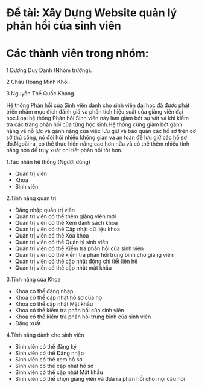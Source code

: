 # Đề tài: Xây Dựng Website quản lý phản hồi của sinh viên

# Các thành viên trong nhóm:
  1 Dương Duy Danh (Nhóm trưởng).
  
  2 Châu Hoàng Minh Khôi.
  
  3 Nguyễn Thế Quốc Khang.
  
Hệ thống Phản hồi của Sinh viên dành cho sinh viên đại học đã được phát triển nhằm mục đích đánh giá và phân tích hiệu suất của giảng viên đại học.Loại hệ thống Phản hồi Sinh viên này làm giảm bớt sự vất vả khi kiểm tra các trang phản hồi của từng học sinh.Hệ thống cũng giảm bớt gánh nặng về nỗ lực và gánh nặng của việc lưu giữ và bảo quản các hồ sơ trên cơ sở thủ công, nó đòi hỏi nhiều không gian và an toàn để lưu giữ các hồ sơ đó.Ngoài ra, có thể thực hiện nâng cao hơn nữa và có thể thêm nhiều tính năng hơn để truy xuất chi tiết phản hồi tốt hơn.

1.Tác nhân hệ thống (Người dùng)
- Quản trị viên
- Khoa
- Sinh viên

2.Tính năng quản trị
- Đăng nhập quản trị viên
- Quản trị viên có thể thêm giảng viên mới
- Quản trị viên có thể Xem danh sách khoa
- Quản trị viên có thể Cập nhật dữ liệu khoa
- Quản trị viên có thể Xóa khoa
- Quản trị viên có thể Quản lý sinh viên
- Quản trị viên có thể Kiểm tra phản hồi của sinh viên
- Quản trị viên có thể kiểm tra phản hồi trung bình cho giảng viên
- Quản trị viên có thể cập nhật động chi tiết liên hệ
- Quản trị viên có thể cập nhật mật khẩu

3.Tính năng của Khoa
- Khoa có thể đăng nhập
- Khoa có thể cập nhật hồ sơ của họ
- Khoa có thể cập nhật Mật khẩu
- Khoa có thể kiểm tra phản hồi của sinh viên
- Khoa có thể kiểm tra phản hồi trung bình của sinh viên
- Đăng xuất

4.Tính năng dành cho sinh viên
- Sinh viên có thể đăng ký
- Sinh viên có thể Đăng nhập
- Sinh viên có thể xem hồ sơ
- Sinh viên có thể cập nhật hồ sơ
- Sinh viên có thể cập nhật Mật khẩu
- Sinh viên có thể chọn giảng viên và đưa ra phản hồi cho mọi câu hỏi
